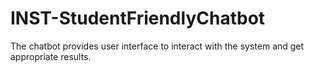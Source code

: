# INST-StudentFriendlyChatbot
The chatbot provides user interface to interact with the system and get appropriate results.
